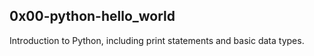 ## 0x00-python-hello_world
 Introduction to Python, including print statements and basic data types.